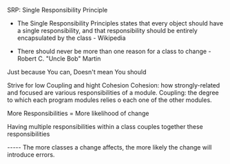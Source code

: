 
SRP: Single Responsibility Principle

- The Single Responsibility Principles states that every object should have a single responsibility,
	and that responsibility should be entirely encapsulated by the class - Wikipedia

- There should never be more than one reason for a class to change - Robert C. "Uncle Bob" Martin

Just because You can, Doesn't mean You should

Strive for low Coupling and hight Cohesion 
Cohesion: how strongly-related and focused are various responsibilities of a module.
Coupling: the degree to which each program modules relies o each one of the other modules.

More Responsibilities = More likelihood of change

Having multiple responsibilities within a class couples together these responsibilities

----- The more classes a change affects, the more likely the change will introduce errors.

